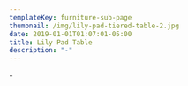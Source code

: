 ```yaml
---
templateKey: furniture-sub-page
thumbnail: /img/lily-pad-tiered-table-2.jpg
date: 2019-01-01T01:07:01-05:00
title: Lily Pad Table
description: "-"
---
```

\-
